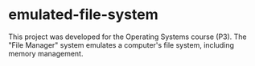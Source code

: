 # emulated-file-system
This project was developed for the Operating Systems course (P3). The "File Manager" system emulates a computer's file system, including memory management.
